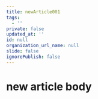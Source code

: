 ```yaml
---
title: newArticle001
tags:
  - ''
private: false
updated_at: ''
id: null
organization_url_name: null
slide: false
ignorePublish: false
---
```

# new article body
